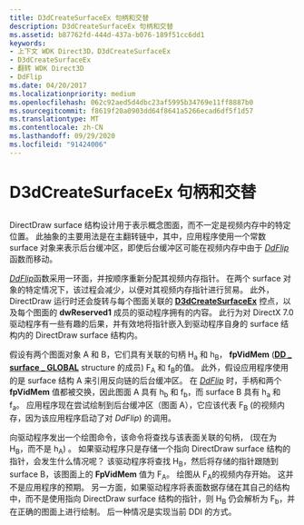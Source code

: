```yaml
---
title: D3dCreateSurfaceEx 句柄和交替
description: D3dCreateSurfaceEx 句柄和交替
ms.assetid: b87762fd-444d-437a-b076-189f51cc6dd1
keywords:
- 上下文 WDK Direct3D，D3dCreateSurfaceEx
- D3dCreateSurfaceEx
- 翻转 WDK Direct3D
- DdFlip
ms.date: 04/20/2017
ms.localizationpriority: medium
ms.openlocfilehash: 062c92aed5d4dbc23af5995b34769e11ff8887b0
ms.sourcegitcommit: f8619f20a0903dd64f8641a5266ecad6df5f1d57
ms.translationtype: MT
ms.contentlocale: zh-CN
ms.lasthandoff: 09/29/2020
ms.locfileid: "91424006"
---
```

# <a name="d3dcreatesurfaceex-handles-and-flip"></a>D3dCreateSurfaceEx 句柄和交替


## <span id="ddk_d3dcreatesurfaceex_handles_and_flip_gg"></span><span id="DDK_D3DCREATESURFACEEX_HANDLES_AND_FLIP_GG"></span>


DirectDraw surface 结构设计用于表示概念图面，而不一定是视频内存中的特定位置。 此抽象的主要用法是在主翻转链中，其中，应用程序使用一个常数 surface 对象来表示后台缓冲区，即使后台缓冲区可能在视频内存中由于 [*DdFlip*](/windows/win32/api/ddrawint/nc-ddrawint-pdd_surfcb_flip) 函数而移动。

[*DdFlip*](/windows/win32/api/ddrawint/nc-ddrawint-pdd_surfcb_flip)函数采用一环面，并按顺序重新分配其视频内存指针。 在两个 surface 对象的特定情况下，该过程会减少，以便对其视频内存指针进行贸易。 此外，DirectDraw 运行时还会旋转与每个图面关联的 [**D3dCreateSurfaceEx**](/windows/win32/api/ddrawint/nc-ddrawint-pdd_createsurfaceex) 控点，以及每个图面的 **dwReserved1** 成员的驱动程序拥有的内容。 此行为对 DirectX 7.0 驱动程序有一些有趣的后果，并有效地将指针嵌入到驱动程序自身的 surface 结构内的 DirectDraw surface 结构内。

假设有两个图面对象 A 和 B，它们具有关联的句柄 H<sub>a</sub> 和 h<sub>B</sub>， **fpVidMem** ([**DD \_ surface \_ GLOBAL**](/windows/win32/api/ddrawint/ns-ddrawint-dd_surface_global) structure 的成员) F<sub>A</sub> 和 f<sub>B</sub>的值。 此外，假设应用程序使用的是 surface 结构 A 来引用反向链的后台缓冲区。 在 [*DdFlip*](/windows/win32/api/ddrawint/nc-ddrawint-pdd_surfcb_flip) 时，手柄和两个 **fpVidMem** 值都被交换，因此图面 A 具有 h<sub>b</sub> 和 f<sub>b</sub>，而 surface B 具有 h<sub>a</sub> 和 f<sub>a</sub>。 应用程序现在尝试绘制到后台缓冲区（图面 A），它应该代表 F<sub>B</sub> (的视频内存，因为该应用程序启动了对 *DdFlip*) 的调用。

向驱动程序发出一个绘图命令，该命令将查找与该表面关联的句柄， (现在为 H<sub>B</sub>，而不是 h<sub>A</sub>) 。 如果驱动程序只是存储一个指向 DirectDraw surface 结构的指针，会发生什么情况呢？ 该驱动程序将查找 H<sub>B</sub>，然后将存储的指针跟随到 surface B，该图面上的 **FpVidMem** 值为 F<sub>A</sub>。 绘图从 F<sub>A</sub>的视频内存开始。 这并不是应用程序的预期。 另一方面，如果驱动程序将表面数据存储在其自己的结构中，而不是使用指向 DirectDraw surface 结构的指针，则 H<sub>B</sub> 仍会解析为 F<sub>b</sub>，并在正确的图面上进行绘制。 后一种情况是实现当前 DDI 的方式。

 

